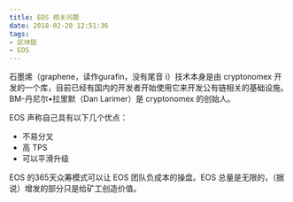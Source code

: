 ```yaml
---
title: EOS 相关问题
date: 2018-02-20 12:51:36
tags:
- 区块链
- EOS
---
```

石墨烯（graphene，读作gurafin，没有尾音 i）技术本身是由 cryptonomex 开发的一个库，目前已经有国内的开发者开始使用它来开发公有链相关的基础设施。BM-丹尼尔•拉里默（Dan Larimer）是 cryptonomex 的创始人。

EOS 声称自己具有以下几个优点：
- 不易分叉
- 高 TPS
- 可以平滑升级

EOS 的365天众筹模式可以让 EOS 团队负成本的操盘。EOS 总量是无限的，（据说）增发的部分只是给矿工创造价值。